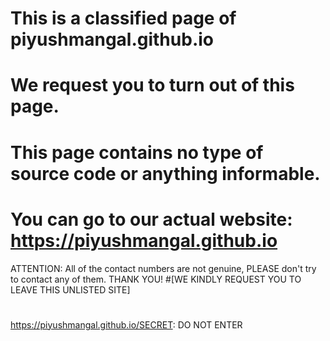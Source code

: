 # This is a classified page of piyushmangal.github.io
# We request you to turn out of this page.
# This page contains no type of source code or anything informable.
# You can go to our actual website: https://piyushmangal.github.io
ATTENTION: All of the contact numbers are not genuine, PLEASE don't try to contact any of them.
THANK YOU!
#[WE KINDLY REQUEST YOU TO LEAVE THIS UNLISTED SITE]
#
#
#
#
#
#
#
#
#
#
#
#
#
#
#
#
#
#
https://piyushmangal.github.io/SECRET: DO NOT ENTER




















































